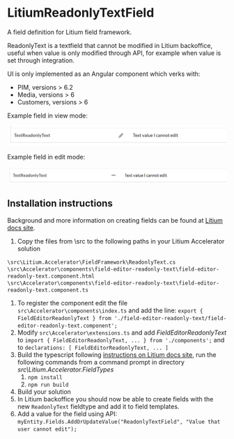 # LitiumReadonlyTextField

A field definition for Litium field framework.

ReadonlyText is a textfield that cannot be modified in Litium backoffice, useful when value is only modified through API, for example when value is set through integration.

UI is only implemented as an Angular component which verks with:
* PIM, versions > 6.2
* Media, versions > 6
* Customers, versions > 6

Example field in view mode:

![Example field in view mode](/screenshots/readonlytextview.png?raw=true "Example field in view mode")

Example field in edit mode:

![Example field in edit mode](/screenshots/readonlytextedit.png?raw=true "Example field in edit mode")

## Installation instructions

Background and more information on creating fields can be found at [Litium docs site](https://docs.litium.com/documentation/architecture/field-framework/creating-a-custom-field-type).

1. Copy the files from \src to the following paths in your Litium Accelerator solution 
```
\src\Litium.Accelerator\FieldFramework\ReadonlyText.cs
\src\Accelerator\components\field-editor-readonly-text\field-editor-readonly-text.component.html
\src\Accelerator\components\field-editor-readonly-text\field-editor-readonly-text.component.ts
```
1. To register the component edit the file `src\Accelerator\components\index.ts` and add the line: `export { FieldEditorReadonlyText } from './field-editor-readonly-text/field-editor-readonly-text.component';`
1. Modify `src\Accelerator\extensions.ts` and add _FieldEditorReadonlyText_ to `import { FieldEditorReadonlyText, ... } from './components';` and to `declarations: [ FieldEditorReadonlyText, ... ]`
1. Build the typescript following [instructions on Litium docs site](https://docs.litium.com/documentation/architecture/field-framework/creating-a-custom-field-type), run the following commands from a command prompt in directory _src\Litium.Accelerator.FieldTypes_
    1. `npm install` 
    1. `npm run build`
1. Build your solution
1. In Litium backoffice you should now be able to create fields with the new `ReadonlyText` fieldtype and add it to field templates.
1. Add a value for the field using API: `myEntity.Fields.AddOrUpdateValue("ReadonlyTextField", "Value that user cannot edit");`


